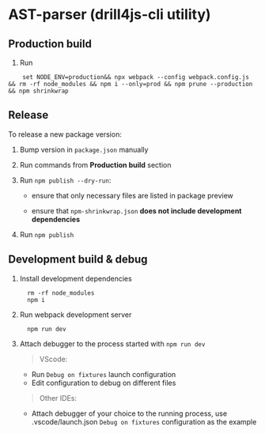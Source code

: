 # AST-parser (drill4js-cli utility)

## Production build

1. Run

  ```shell
      set NODE_ENV=production&& npx webpack --config webpack.config.js && rm -rf node_modules && npm i --only=prod && npm prune --production && npm shrinkwrap
  ```

## Release

To release a new package version:

  1. Bump version in `package.json` manually
  2. Run commands from **Production build** section
  3. Run `npm publish --dry-run`:

      - ensure that only necessary files are listed in package preview

      - ensure that `npm-shrinkwrap.json` **does not include development dependencies**

  4. Run `npm publish`

## Development build & debug

1. Install development dependencies

    ```shell
      rm -rf node_modules
      npm i
    ```

2. Run webpack development server

    ```shell
      npm run dev
    ```

3. Attach debugger to the process started with `npm run dev`

    > VScode:

      - Run `Debug on fixtures` launch configuration
      - Edit configuration to debug on different files

    > Other IDEs:

      - Attach debugger of your choice to the running process, use .vscode/launch.json `Debug on fixtures` configuration as the example
